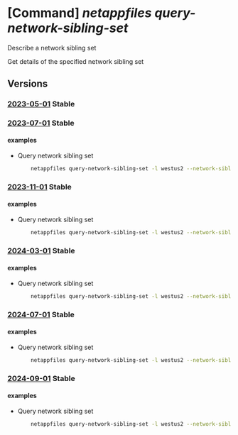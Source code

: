 # [Command] _netappfiles query-network-sibling-set_

Describe a network sibling set

Get details of the specified network sibling set

## Versions

### [2023-05-01](/Resources/mgmt-plane/L3N1YnNjcmlwdGlvbnMve30vcHJvdmlkZXJzL21pY3Jvc29mdC5uZXRhcHAvbG9jYXRpb25zL3t9L3F1ZXJ5bmV0d29ya3NpYmxpbmdzZXQ=/2023-05-01.xml) **Stable**

<!-- mgmt-plane /subscriptions/{}/providers/microsoft.netapp/locations/{}/querynetworksiblingset 2023-05-01 -->

### [2023-07-01](/Resources/mgmt-plane/L3N1YnNjcmlwdGlvbnMve30vcHJvdmlkZXJzL21pY3Jvc29mdC5uZXRhcHAvbG9jYXRpb25zL3t9L3F1ZXJ5bmV0d29ya3NpYmxpbmdzZXQ=/2023-07-01.xml) **Stable**

<!-- mgmt-plane /subscriptions/{}/providers/microsoft.netapp/locations/{}/querynetworksiblingset 2023-07-01 -->

#### examples

- Query network sibling set
    ```bash
        netappfiles query-network-sibling-set -l westus2 --network-sibling-set-id {SIBLIING_SET_ID} --subnet-id {SUBNET_ID}
    ```

### [2023-11-01](/Resources/mgmt-plane/L3N1YnNjcmlwdGlvbnMve30vcHJvdmlkZXJzL21pY3Jvc29mdC5uZXRhcHAvbG9jYXRpb25zL3t9L3F1ZXJ5bmV0d29ya3NpYmxpbmdzZXQ=/2023-11-01.xml) **Stable**

<!-- mgmt-plane /subscriptions/{}/providers/microsoft.netapp/locations/{}/querynetworksiblingset 2023-11-01 -->

#### examples

- Query network sibling set
    ```bash
        netappfiles query-network-sibling-set -l westus2 --network-sibling-set-id {SIBLIING_SET_ID} --subnet-id {SUBNET_ID}
    ```

### [2024-03-01](/Resources/mgmt-plane/L3N1YnNjcmlwdGlvbnMve30vcHJvdmlkZXJzL21pY3Jvc29mdC5uZXRhcHAvbG9jYXRpb25zL3t9L3F1ZXJ5bmV0d29ya3NpYmxpbmdzZXQ=/2024-03-01.xml) **Stable**

<!-- mgmt-plane /subscriptions/{}/providers/microsoft.netapp/locations/{}/querynetworksiblingset 2024-03-01 -->

#### examples

- Query network sibling set
    ```bash
        netappfiles query-network-sibling-set -l westus2 --network-sibling-set-id {SIBLIING_SET_ID} --subnet-id {SUBNET_ID}
    ```

### [2024-07-01](/Resources/mgmt-plane/L3N1YnNjcmlwdGlvbnMve30vcHJvdmlkZXJzL21pY3Jvc29mdC5uZXRhcHAvbG9jYXRpb25zL3t9L3F1ZXJ5bmV0d29ya3NpYmxpbmdzZXQ=/2024-07-01.xml) **Stable**

<!-- mgmt-plane /subscriptions/{}/providers/microsoft.netapp/locations/{}/querynetworksiblingset 2024-07-01 -->

#### examples

- Query network sibling set
    ```bash
        netappfiles query-network-sibling-set -l westus2 --network-sibling-set-id {SIBLIING_SET_ID} --subnet-id {SUBNET_ID}
    ```

### [2024-09-01](/Resources/mgmt-plane/L3N1YnNjcmlwdGlvbnMve30vcHJvdmlkZXJzL21pY3Jvc29mdC5uZXRhcHAvbG9jYXRpb25zL3t9L3F1ZXJ5bmV0d29ya3NpYmxpbmdzZXQ=/2024-09-01.xml) **Stable**

<!-- mgmt-plane /subscriptions/{}/providers/microsoft.netapp/locations/{}/querynetworksiblingset 2024-09-01 -->

#### examples

- Query network sibling set
    ```bash
        netappfiles query-network-sibling-set -l westus2 --network-sibling-set-id {SIBLIING_SET_ID} --subnet-id {SUBNET_ID}
    ```
